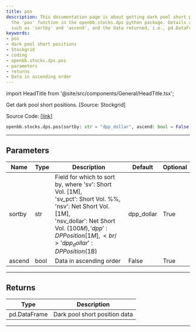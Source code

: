 ```yaml
---
title: pos
description: This documentation page is about getting dark pool short positions using
  the 'pos' function in the openbb.stocks.dps python package. Details about parameters
  such as 'sortby' and 'ascend', and the data returned, i.e., pd.DataFrame, are provided.
keywords:
- pos
- dark pool short positions
- Stockgrid
- coding
- openbb.stocks.dps.pos
- parameters
- returns
- Data in ascending order
---
```


import HeadTitle from '@site/src/components/General/HeadTitle.tsx';

<HeadTitle title="stocks.dps.pos - Reference | OpenBB SDK Docs" />

Get dark pool short positions. [Source: Stockgrid]

Source Code: [[link](https://github.com/OpenBB-finance/OpenBBTerminal/tree/main/openbb_terminal/stocks/dark_pool_shorts/stockgrid_model.py#L18)]

```python wordwrap
openbb.stocks.dps.pos(sortby: str = "dpp_dollar", ascend: bool = False)
```

---

## Parameters

| Name | Type | Description | Default | Optional |
| ---- | ---- | ----------- | ------- | -------- |
| sortby | str | Field for which to sort by, where 'sv': Short Vol. [1M],<br/>'sv_pct': Short Vol. %%, 'nsv': Net Short Vol. [1M],<br/>'nsv_dollar': Net Short Vol. ($100M), 'dpp': DP Position [1M],<br/>'dpp_dollar': DP Position ($1B) | dpp_dollar | True |
| ascend | bool | Data in ascending order | False | True |


---

## Returns

| Type | Description |
| ---- | ----------- |
| pd.DataFrame | Dark pool short position data |
---

